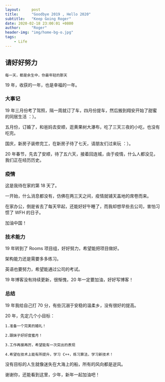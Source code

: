 ```yaml
---
layout:     post
title:      "Goodbye 2019 , Hello 2020"
subtitle:   "Keep Going Roger"
date: 2020-02-18 23:00:01 +0800
author:     "Roger"
header-img: "img/home-bg-o.jpg"
tags:
    - Life
---
```

请好好努力
---

    每一天，都是余生中，你最年轻的那天

19 年，收获的一年，也是幸福的一年。

### 大事记

19 年三月份考了驾照，隔一周就订了车，四月份提车，然后搬到翔安开始了甜蜜的同居生活 ：）。

五月份，订婚了，和爸妈去安顺，逛黄果树大瀑布，吃了三天三夜的小吃，也没有吃完。

国庆，新房子装修完工，在新房子待了七天，请朋友们过来玩 ：）。

20 年春节，先去了安顺，待了五六天，接着回连城，由于疫情，什么人都没见，我们正在经历历史。

### 疫情

这是我待在家的第 18 天了。

一开始，什么消息都没有，仿佛在两三天之间，疫情就铺天盖地的席卷而来。

在家办公，倒是省去了每天早起，还能好好午睡了，而我却想早些去公司，害怕习惯了 WFH 的日子。

加油中国！

### 技术能力

19 年转到了 Rooms 项目组，好好努力，希望能把项目做好。

架构能力还是需要多多练习。

英语也要努力，希望能通过公司的考试。

19 年博客没有持续更新，很惭愧，20 年一定要加油，好好写博客！

### 总结

19 年我给自己打 70 分，有些沉溺于安稳的温柔乡，没有很好的提高。

20 年，先定几个小目标：

    1.准备一个完美的婚礼！

    2.跟妹子好好度蜜月！

    3.工作再接再厉，希望能有一次突出的表现

    4.希望在技术上能有所提升，学习 C++，练习算法，学习新技术！

没有目标的人生就像迷失在大海上的船，所有的风向都是逆风。

谢谢你，还能看到这里，少年，新年一起加油吧！
